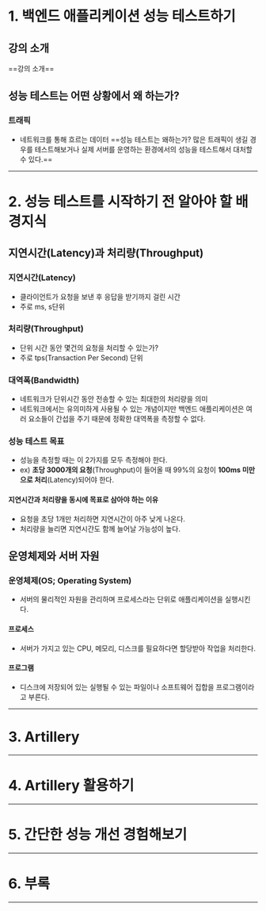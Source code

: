# 1. 백엔드 애플리케이션 성능 테스트하기
## 강의 소개
==강의 소개==
## 성능 테스트는 어떤 상황에서 왜 하는가?
### 트래픽
- 네트워크를 통해 흐르는 데이터
==성능 테스트는 왜하는가? 많은 트래픽이 생길 경우를 테스트해보거나 실제 서버를 운영하는 환경에서의 성능을 테스트해서 대처할 수 있다.==
****
# 2. 성능 테스트를 시작하기 전 알아야 할 배경지식
## 지연시간(Latency)과 처리량(Throughput)
### 지연시간(Latency)
- 클라이언트가 요청을 보낸 후 응답을 받기까지 걸린 시간 
- 주로 ms, s단위
### 처리량(Throughput)
- 단위 시간 동안 몇건의 요청을 처리할 수 있는가?
- 주로 tps(Transaction Per Second) 단위
### 대역폭(Bandwidth)
- 네트워크가 단위시간 동안 전송할 수 있는 최대한의 처리량을 의미
- 네트워크에서는 유의미하게 사용될 수 있는 개념이지만 백엔드 애플리케이션은 여러 요소들이 간섭을 주기 때문에 정확한 대역폭을 측정할 수 없다.
### 성능 테스트 목표
- 성능을 측정할 때는 이 2가지를 모두 측정해야 한다.
- ex) **초당 3000개의 요청**(Throughput)이 들어올 때 99%의 요청이 **100ms 미만으로 처리**(Latency)되어야 한다.
#### 지연시간과 처리량을 동시에 목표로 삼아야 하는 이유
- 요청을 초당 1개만 처리하면 지연시간이 아주 낮게 나온다.
- 처리량을 늘리면 지연시간도 함께 늘어날 가능성이 높다.
## 운영체제와 서버 자원
### 운영체제(OS; Operating System)
- 서버의 물리적인 자원을 관리하며 프로세스라는 단위로 애플리케이션을 실행시킨다.
#### 프로세스
- 서버가 가지고 있는 CPU, 메모리, 디스크를 필요하다면 할당받아 작업을 처리한다.
#### 프로그램
- 디스크에 저장되어 있는 실행될 수 있는 파일이나 소프트웨어 집합을 프로그램이라고 부른다.
****
# 3. Artillery

****
# 4. Artillery 활용하기

****
# 5. 간단한 성능 개선 경험해보기

****
# 6. 부록

****